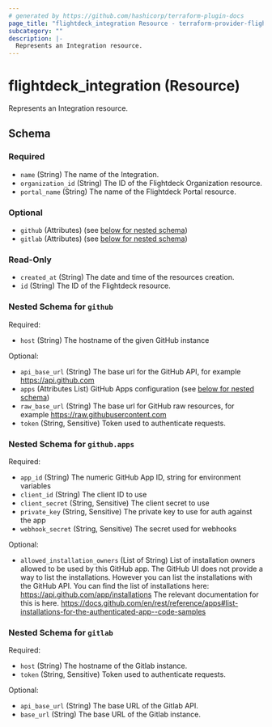 ```yaml
---
# generated by https://github.com/hashicorp/terraform-plugin-docs
page_title: "flightdeck_integration Resource - terraform-provider-flightdeck"
subcategory: ""
description: |-
  Represents an Integration resource.
---
```


# flightdeck_integration (Resource)

Represents an Integration resource.



<!-- schema generated by tfplugindocs -->
## Schema

### Required

- `name` (String) The name of the Integration.
- `organization_id` (String) The ID of the Flightdeck Organization resource.
- `portal_name` (String) The name of the Flightdeck Portal resource.

### Optional

- `github` (Attributes) (see [below for nested schema](#nestedatt--github))
- `gitlab` (Attributes) (see [below for nested schema](#nestedatt--gitlab))

### Read-Only

- `created_at` (String) The date and time of the resources creation.
- `id` (String) The ID of the Flightdeck resource.

<a id="nestedatt--github"></a>
### Nested Schema for `github`

Required:

- `host` (String) The hostname of the given GitHub instance

Optional:

- `api_base_url` (String) The base url for the GitHub API, for example https://api.github.com
- `apps` (Attributes List) GitHub Apps configuration (see [below for nested schema](#nestedatt--github--apps))
- `raw_base_url` (String) The base url for GitHub raw resources, for example https://raw.githubusercontent.com
- `token` (String, Sensitive) Token used to authenticate requests.

<a id="nestedatt--github--apps"></a>
### Nested Schema for `github.apps`

Required:

- `app_id` (String) The numeric GitHub App ID, string for environment variables
- `client_id` (String) The client ID to use
- `client_secret` (String, Sensitive) The client secret to use
- `private_key` (String, Sensitive) The private key to use for auth against the app
- `webhook_secret` (String, Sensitive) The secret used for webhooks

Optional:

- `allowed_installation_owners` (List of String) List of installation owners allowed to be used by this GitHub app. The GitHub UI does not provide a way to list the installations.
However you can list the installations with the GitHub API. You can find the list of installations here:
https://api.github.com/app/installations
The relevant documentation for this is here.
https://docs.github.com/en/rest/reference/apps#list-installations-for-the-authenticated-app--code-samples



<a id="nestedatt--gitlab"></a>
### Nested Schema for `gitlab`

Required:

- `host` (String) The hostname of the Gitlab instance.
- `token` (String, Sensitive) Token used to authenticate requests.

Optional:

- `api_base_url` (String) The base URL of the Gitlab API.
- `base_url` (String) The base URL of the Gitlab instance.
